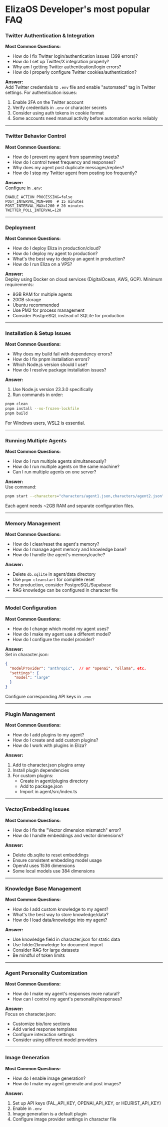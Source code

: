# ElizaOS Developer's most popular FAQ

### Twitter Authentication & Integration
**Most Common Questions:**
- How do I fix Twitter login/authentication issues (399 errors)?
- How do I set up Twitter/X integration properly?
- Why am I getting Twitter authentication/login errors?
- How do I properly configure Twitter cookies/authentication?

**Answer:**  
Add Twitter credentials to `.env` file and enable "automated" tag in Twitter settings. For authentication issues:
1. Enable 2FA on the Twitter account
2. Verify credentials in `.env` or character secrets
3. Consider using auth tokens in cookie format
4. Some accounts need manual activity before automation works reliably

---

### Twitter Behavior Control
**Most Common Questions:**
- How do I prevent my agent from spamming tweets?
- How do I control tweet frequency and responses?
- Why does my agent post duplicate messages/replies?
- How do I stop my Twitter agent from posting too frequently?

**Answer:**  
Configure in `.env`:
```env
ENABLE_ACTION_PROCESSING=false
POST_INTERVAL_MIN=900  # 15 minutes
POST_INTERVAL_MAX=1200 # 20 minutes
TWITTER_POLL_INTERVAL=120
```

---

### Deployment
**Most Common Questions:**
- How do I deploy Eliza in production/cloud?
- How do I deploy my agent to production?
- What's the best way to deploy an agent in production?
- How do I run Eliza on a VPS?

**Answer:**  
Deploy using Docker on cloud services (DigitalOcean, AWS, GCP). Minimum requirements:
- 8GB RAM for multiple agents
- 20GB storage
- Ubuntu recommended
- Use PM2 for process management
- Consider PostgreSQL instead of SQLite for production

---

### Installation & Setup Issues
**Most Common Questions:**
- Why does my build fail with dependency errors?
- How do I fix pnpm installation errors?
- Which Node.js version should I use?
- How do I resolve package installation issues?

**Answer:**  
1. Use Node.js version 23.3.0 specifically
2. Run commands in order:
```bash
pnpm clean
pnpm install --no-frozen-lockfile
pnpm build
```
For Windows users, WSL2 is essential.

---

### Running Multiple Agents
**Most Common Questions:**
- How do I run multiple agents simultaneously?
- How do I run multiple agents on the same machine?
- Can I run multiple agents on one server?

**Answer:**  
Use command:
```bash
pnpm start --characters="characters/agent1.json,characters/agent2.json"
```
Each agent needs ~2GB RAM and separate configuration files.

---

### Memory Management
**Most Common Questions:**
- How do I clear/reset the agent's memory?
- How do I manage agent memory and knowledge base?
- How do I handle the agent's memory/cache?

**Answer:**  
- Delete `db.sqlite` in agent/data directory
- Use `pnpm cleanstart` for complete reset
- For production, consider PostgreSQL/Supabase
- RAG knowledge can be configured in character file

---

### Model Configuration
**Most Common Questions:**
- How do I change which model my agent uses?
- How do I make my agent use a different model?
- How do I configure the model provider?

**Answer:**  
Set in character.json:
```json
{
  "modelProvider": "anthropic",  // or "openai", "ollama", etc.
  "settings": {
    "model": "large"
  }
}
```
Configure corresponding API keys in `.env`

---

### Plugin Management
**Most Common Questions:**
- How do I add plugins to my agent?
- How do I create and add custom plugins?
- How do I work with plugins in Eliza?

**Answer:**  
1. Add to character.json plugins array
2. Install plugin dependencies
3. For custom plugins:
   - Create in agent/plugins directory
   - Add to package.json
   - Import in agent/src/index.ts

---

### Vector/Embedding Issues
**Most Common Questions:**
- How do I fix the "Vector dimension mismatch" error?
- How do I handle embeddings and vector dimensions?

**Answer:**  
- Delete db.sqlite to reset embeddings
- Ensure consistent embedding model usage
- OpenAI uses 1536 dimensions
- Some local models use 384 dimensions

---

### Knowledge Base Management
**Most Common Questions:**
- How do I add custom knowledge to my agent?
- What's the best way to store knowledge/data?
- How do I load data/knowledge into my agent?

**Answer:**  
- Use knowledge field in character.json for static data
- Use folder2knowledge for document import
- Consider RAG for large datasets
- Be mindful of token limits

---

### Agent Personality Customization
**Most Common Questions:**
- How do I make my agent's responses more natural?
- How can I control my agent's personality/responses?

**Answer:**  
Focus on character.json:
- Customize bio/lore sections
- Add varied response templates
- Configure interaction settings
- Consider using different model providers

---

### Image Generation
**Most Common Questions:**
- How do I enable image generation?
- How do I make my agent generate and post images?

**Answer:**  
1. Set up API keys (FAL_API_KEY, OPENAI_API_KEY, or HEURIST_API_KEY)
2. Enable in `.env`
3. Image generation is a default plugin
4. Configure image provider settings in character file

